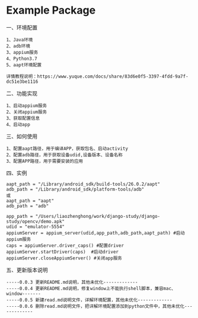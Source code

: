 # Example Package

一、环境配置

    1、Java环境
    2、adb环境
    3、appium服务
    4、Python3.7
    5、aapt环境配置
    
    详情教程说明：https://www.yuque.com/docs/share/83d6e0f5-3397-4fdd-9a7f-dc51e3be1116
    
二、功能实现

    1、启动appium服务
    2、关闭appium服务
    3、获取配置信息
    4、启动app
    
三、如何使用
    
    1、配置aapt路径，用于编译APP，获取包名、启动activity
    2、配置adb路径，用于获取设备udid,设备版本、设备名称
    3、配置APP路径，用于需要安装的应用
    
四、实例
    
    aapt_path = "/Library/android_sdk/build-tools/26.0.2/aapt"
    adb_path = "/Library/android_sdk/platform-tools/adb"
    或
    aapt_path = "aapt"
    adb_path = "adb"
    
    app_path = "/Users/liaozhenghong/work/django-study/django-study/opencv/demo.apk"
    udid = "emulator-5554"
    appiumServer = appium_server(udid,app_path,adb_path,aapt_path) #启动appium服务
    caps = appiumServer.driver_caps() #配置driver
    appiumServer.startDriver(caps)  #启动driver
    appiumServer.closeAppiumServer() #关闭app服务
    
    
    
五、更新版本说明

    -----0.0.3 更新README.md说明，其他未优化-------------
    -----0.0.4 更新README.md说明，修复window上不能执行shell脚本，兼容mac、window-------
    -----0.0.5 新建read.md说明文件，详解环境配置，其他未优化-------------
    -----0.0.6 删除read.md说明文件，把详解环境配置添加到python文件中，其他未优化-------------



